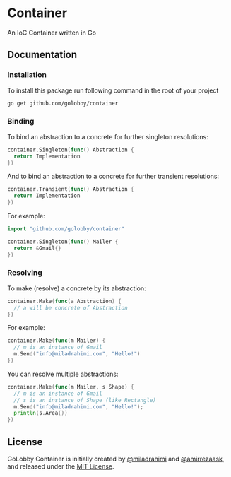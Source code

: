 # Container
An IoC Container written in Go

## Documentation

### Installation
To install this package run following command in the root of your project

```bash
go get github.com/golobby/container
```

### Binding
To bind an abstraction to a concrete for further singleton resolutions:

```go
container.Singleton(func() Abstraction {
  return Implementation
})
```

And to bind an abstraction to a concrete for further transient resolutions:

```go
container.Transient(func() Abstraction {
  return Implementation
})
```

For example:

```go
import "github.com/golobby/container"

container.Singleton(func() Mailer {
  return &Gmail{}
})
```

### Resolving

To make (resolve) a concrete by its abstraction:

```go
container.Make(func(a Abstraction) {
  // a will be concrete of Abstraction
})
```

For example:

```go
container.Make(func(m Mailer) {
  // m is an instance of Gmail
  m.Send("info@miladrahimi.com", "Hello!")
})
```

You can resolve multiple abstractions:

```go
container.Make(func(m Mailer, s Shape) {
  // m is an instance of Gmail
  // s is an instance of Shape (like Rectangle)
  m.Send("info@miladrahimi.com", "Hello!");
  println(s.Area())
})
```

## License

GoLobby Container is initially created by 
[@miladrahimi](https://github.com/miladrahimi) and [@amirrezaask](https://github.com/amirrezaask),
and released under the [MIT License](http://opensource.org/licenses/mit-license.php).
